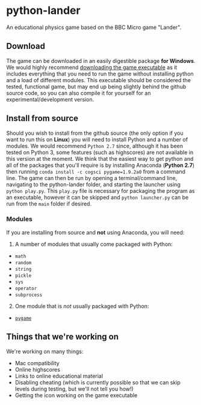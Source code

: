 # python-lander
An educational physics game based on the BBC Micro game "Lander".

## Download
The game can be downloaded in an easily digestible package **for Windows**. We would highly recommend [downloading the game executable](https://mega.nz/#!J08z0L6J!-zrO62jkRCX-AuPRxXxlEtjH-qHiU23XZ7dk6KsFExE) as it includes everything that you need to run the game without installing python and a load of different modules. This executable should be considered the tested, functional game, but may end up being slightly behind the github source code, so you can also compile it for yourself for an experimental/development version.

## Install from source
Should you wish to install from the github source (the only option if you want to run this on **Linux**) you will need to install Python and a number of modules. We would recommend `Python 2.7` since, although it has been tested on Python 3, some features (such as highscores) are not available in this version at the moment. We think that the easiest way to get python and all of the packages that you'll require is by installing Anaconda (**Python 2.7**) then running `conda install -c cogsci pygame=1.9.2a0` from a command line. The game can then be run by opening a terminal/command line, navigating to the python-lander folder, and starting the launcher using `python play.py`. This `play.py` file is necessary for packaging the program as an executable, however it can be skipped and `python launcher.py` can be run from the `main` folder if desired. 

### Modules
If you are installing from source and **not** using Anaconda, you will need:

1. A number of modules that usually come packaged with Python:
  * `math`
  * `random`
  * `string`
  * `pickle`
  * `sys`
  * `operator`
  * `subprocess`

2. One module that is *not* usually packaged with Python:
  * [`pygame`](http://www.pygame.org/hifi.html)

## Things that we're working on
We're working on many things:
* Mac compatibility
* Online highscores
* Links to online educational material
* Disabling cheating (which is currently possible so that we can skip levels during testing, but we'll not tell you how!)
* Getting the icon working on the game executable

